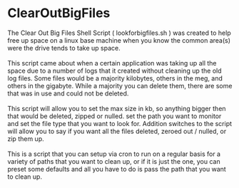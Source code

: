 # ClearOutBigFiles
The Clear Out Big Files Shell Script ( lookforbigfiles.sh ) was created to help free up space on a linux base machine when you know the common area(s) were the drive tends to take up space.
<br/><br/>
This script came about when a certain application was taking up all the space due to a number of logs that it created without cleaning up the old log files. Some files would be a majority kilobytes, others in the meg, and others in the gigabyte. While a majority you can delete them, there are some that was in use and could not be deleted.
<br/><br/>
This script will allow you to set the max size in kb, so anything bigger then that would be deleted, zipped or nulled. set the path you want to monitor and set the file type that you want to look for. Addition switches to the script will allow you to say if you want all the files deleted, zeroed out / nulled, or zip them up.
<br/><br/>
This is a script that you can setup via cron to run on a regular basis for a variety of paths that you want to clean up, or if it is just the one, you can preset some defaults and all you have to do is pass the path that you want to clean up.
